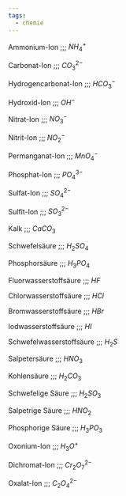 ```yaml
---
tags:
  - chemie
---
```



Ammonium-Ion ;;; $NH_4^+$
<!--SR:!2000-01-01,1,250!2024-07-01,3,262-->

Carbonat-Ion ;;; $CO_3^{2-}$
<!--SR:!2000-01-01,1,250!2024-06-29,1,242-->

Hydrogencarbonat-Ion ;;; $HCO_3^-$
<!--SR:!2024-07-01,3,262!2000-01-01,1,250-->

Hydroxid-Ion ;;; $OH^-$

Nitrat-Ion ;;; $NO_3^-$
<!--SR:!2024-06-29,1,242!2000-01-01,1,250-->

Nitrit-Ion ;;; $NO_2^-$
<!--SR:!2024-07-02,4,270!2000-01-01,1,250-->

Permanganat-Ion ;;; $MnO_4^-$
<!--SR:!2000-01-01,1,250!2024-07-02,4,270-->

Phosphat-Ion ;;; $PO_4^{3-}$
<!--SR:!2000-01-01,1,250!2024-07-02,4,270-->

Sulfat-Ion ;;; $SO_4^{2-}$
<!--SR:!2000-01-01,1,250!2024-07-02,4,282-->

Sulfit-Ion ;;; $SO_3^{2-}$
<!--SR:!2024-07-02,4,270!2000-01-01,1,250-->

Kalk ;;; $CaCO_3$
<!--SR:!2024-07-02,4,270!2000-01-01,1,250-->

Schwefelsäure ;;; $H_2SO_4$
<!--SR:!2000-01-01,1,250!2024-07-02,4,270-->

Phosphorsäure ;;; $H_3PO_4$

Fluorwasserstoffsäure ;;; $HF$
<!--SR:!2000-01-01,1,250!2024-07-02,4,270-->

Chlorwasserstoffsäure ;;; $HCl$
<!--SR:!2024-07-02,4,270!2000-01-01,1,250-->

Bromwasserstoffsäure ;;; $HBr$

Iodwasserstoffsäure ;;; $HI$
<!--SR:!2000-01-01,1,250!2024-07-02,4,270-->

Schwefelwasserstoffsäure ;;; $H_2S$
<!--SR:!2024-06-29,1,242!2000-01-01,1,250-->

Salpetersäure ;;; $HNO_3$

Kohlensäure ;;; $H_2CO_3$

Schwefelige Säure ;;; $H_2SO_3$
<!--SR:!2024-06-29,1,242!2000-01-01,1,250-->

Salpetrige Säure ;;; $HNO_2$
<!--SR:!2000-01-01,1,250!2024-06-29,1,242-->

Phosphorige Säure ;;; $H_3PO_3$
<!--SR:!2024-06-29,1,242!2000-01-01,1,250-->

Oxonium-Ion ;;; $H_3O^+$
<!--SR:!2024-06-29,1,242!2000-01-01,1,250-->

Dichromat-Ion ;;; $Cr_2O_7^{2-}$
<!--SR:!2024-07-02,4,270!2000-01-01,1,250-->

Oxalat-Ion ;;; $C_2O_4^{2-}$
<!--SR:!2000-01-01,1,250!2024-07-02,4,270-->
